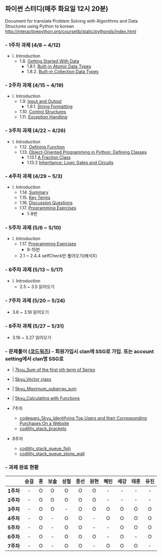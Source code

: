 ## 파이썬 스터디(매주 화요일 12시 20분)

Document for translate Problem Solving with Algorithms and Data Structures using Python to korean
http://interactivepython.org/courselib/static/pythonds/index.html

### - 1주차 과제 (4/8 ~ 4/12)
* Ⅰ. Introduction  
  * 1.8. [Getting Started With Data](http://interactivepython.org/courselib/static/pythonds/Introduction/GettingStartedwithData.html)
    * 1.8.1. [Built-in Atomic Data Types](http://interactivepython.org/courselib/static/pythonds/Introduction/GettingStartedwithData.html#built-in-atomic-data-types)
    * 1.8.2. [Built-in Collection Data Types](http://interactivepython.org/courselib/static/pythonds/Introduction/GettingStartedwithData.html#built-in-collection-data-types)

### - 2주차 과제 (4/15 ~ 4/19)
* Ⅰ. Introduction  
  * 1.9. [Input and Output](http://interactivepython.org/courselib/static/pythonds/Introduction/InputandOutput.html)
    * 1.9.1. [String Formatting](http://interactivepython.org/courselib/static/pythonds/Introduction/InputandOutput.html#string-formatting)
  * 1.10. [Control Structures](http://interactivepython.org/courselib/static/pythonds/Introduction/ControlStructures.html)
  * 1.11. [Exception Handling](http://interactivepython.org/courselib/static/pythonds/Introduction/ExceptionHandling.html)

### - 3주차 과제 (4/22 ~ 4/26)
* Ⅰ. Introduction  
  * 1.12. [Defining Function](http://interactivepython.org/courselib/static/pythonds/Introduction/DefiningFunctions.html)
  * 1.13. [Object-Oriented Programming in Python: Defining Classes](http://interactivepython.org/courselib/static/pythonds/Introduction/ObjectOrientedProgramminginPythonDefiningClasses.html)
    * 1.13.1 [A Fraction Class](http://interactivepython.org/courselib/static/pythonds/Introduction/ObjectOrientedProgramminginPythonDefiningClasses.html#a-fraction-class)
    * 1.13.2 [Inheritance: Logic Gates and Circuits](http://interactivepython.org/courselib/static/pythonds/Introduction/ObjectOrientedProgramminginPythonDefiningClasses.html#inheritance-logic-gates-and-circuits)

### - 4주차 과제 (4/29 ~ 5/3)
* Ⅰ. Introduction  
  * 1.14. [Summary](http://interactivepython.org/courselib/static/pythonds/Introduction/Summary.html)
  * 1.15. [Key Terms](http://interactivepython.org/courselib/static/pythonds/Introduction/KeyTerms.html)
  * 1.16. [Discussion Questions](http://interactivepython.org/courselib/static/pythonds/Introduction/DiscussionQuestions.html)
  * 1.17. [Programming Exercises](http://interactivepython.org/courselib/static/pythonds/Introduction/ProgrammingExercises.html)
    * 1-8번   

### - 5주차 과제 (5/6 ~ 5/10)
* Ⅰ. Introduction  
  * 1.17. [Programming Exercises](http://interactivepython.org/courselib/static/pythonds/Introduction/ProgrammingExercises.html)
    * 9-15번   
  * 2.1 ~ 2.4.4 selfCheck만 풀어오기(해석X)

### - 6주차 과제 (5/13 ~ 5/17)
* Ⅰ. Introduction  
  * 2.5 ~ 3.5 읽어오기
  
### - 7주차 과제 (5/20 ~ 5/24)  
  * 3.6 ~ 3.18 읽어오기  
  
### - 8주차 과제 (5/27 ~ 5/31)
  * 3.19 ~ 3.27 읽어오기
  
### - 문제풀이 ([코드워즈](https://www.codewars.com)) - 회원가입시 clan에 SSG로 가입. 또는 account setting에서 clan명 SSG로 
*  | [7kyu_Sum of the first nth term of Series](https://www.codewars.com/kata/sum-of-the-first-nth-term-of-series/train/python)
*  | [5kyu_Vector class](https://www.codewars.com/kata/526dad7f8c0eb5c4640000a4)
*  | [5kyu_Maximum_subarray_sum](https://www.codewars.com/kata/maximum-subarray-sum/train/python)
*  | [5kyu_Calculating with Functions](https://www.codewars.com/kata/525f3eda17c7cd9f9e000b39)

*  7주차
    * [codewars_5kyu_Identifying Top Users and their Corresponding Purchases On a Website](https://www.codewars.com/kata/5838b5eb1adeb6b7220000f5)
    * [codility_stack_brackets](https://app.codility.com/programmers/lessons/7-stacks_and_queues/brackets/)
 
*  8주차
    * [codility_stack_queue_fish](https://app.codility.com/programmers/lessons/7-stacks_and_queues/fish/)
    * [codility_stack_queue_stone_wall](https://app.codility.com/programmers/lessons/7-stacks_and_queues/stone_wall/)

### - 과제 완료 현황  
|  | <center>승걸</center> | <center>훈</center> | <center>보솔</center> | <center>성철</center> | <center>종선</center> | <center>원현</center> | <center>혜린</center> | <center>세강</center> | <center>태훈</center> | <center>유진</center> |
|:--------:|:--------:|:--------:|:--------:|:--------:|:--------:|:--------:|:--------:|:--------:|:--------:|:--------:|
|**1주차** | - | O | O | O | O | O | - | - | - | - |
|**2주차** | - | O | O | O | O | O | - | - | - | - |
|**3주차** | - | O | O | - | O | O | O | O | O | O |
|**4주차** | - | O | - | O | O | - | O | O | O | O |
|**5주차** | - | O | - | O | O | - | - | O | O | O |
|**6주차** | - | O | - | O | O | O | - | O | - | O |
|**7주차** | - | O | - | O | O | - | O | O | O | - |
